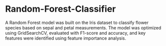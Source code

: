 # Random-Forest-Classifier
A Random Forest model was built on the Iris dataset to classify flower species based on sepal and petal measurements. The model was optimized using GridSearchCV, evaluated with F1-score and accuracy, and key features were identified using feature importance analysis.
